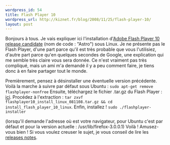 ```yaml
--- 
wordpress_id: 54
title: Flash Player 10
wordpress_url: http://kiznet.fr/blog/2008/11/25/flash-player-10/
layout: post
---
```


Bonjours à tous. Je vais expliquer ici l'installation d'[Adobe Flash Player 10
release candidate](http://labs.adobe.com/technologies/flashplayer10/) (nom de
code : "Astro") sous Linux. Je ne présente pas le Flash Player, d'une part
parce qu'il est très probable que vous l'utilisiez, d'autre part parce qu'en
quelques secondes de Google, une explication qui me semble très claire vous
sera donnée. Ce n'est vraiment pas très compliqué, mais un ami m'a demandé il
y a peu comment faire, je tiens donc à en faire partager tout le monde.

Premièrement, pensez à désinstaller une éventuelle version précédente. Voilà
la marche à suivre par défaut sous Ubuntu : `sudo apt-get remove
flashplayer-nonfree` Ensuite, téléchargez le fichier .tar.gz du Flash Player :
[ici](http://download.macromedia.com/pub/labs/flashplayer10/flashplayer10_install_linux_081108.tar.gz).
Procédez à l'extraction : `tar zxvf flashplayer10_install_linux_081108.tar.gz
&& cd install_flash_player_10_linux`. Enfin, installez ! `sudo
./flashplayer-installer`

(lorsqu'il demande l'adresse où est votre navigateur, pour Ubuntu c'est par
défaut et pour la version actuelle : /usr/lib/firefox-3.0.0.1) Voilà !
Amusez-vous bien ! Si vous voulez creuser le sujet, je vous conseil de lire
les [releases
notes](http://labs.adobe.com/technologies/flashplayer10/releasenotes.html).
